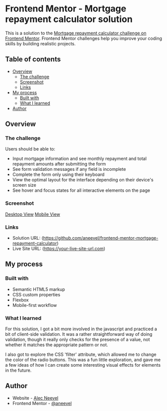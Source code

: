 # Frontend Mentor - Mortgage repayment calculator solution

This is a solution to the [Mortgage repayment calculator challenge on Frontend Mentor](https://www.frontendmentor.io/challenges/mortgage-repayment-calculator-Galx1LXK73). Frontend Mentor challenges help you improve your coding skills by building realistic projects. 

## Table of contents

- [Overview](#overview)
  - [The challenge](#the-challenge)
  - [Screenshot](#screenshot)
  - [Links](#links)
- [My process](#my-process)
  - [Built with](#built-with)
  - [What I learned](#what-i-learned)
- [Author](#author)

## Overview

### The challenge

Users should be able to:

- Input mortgage information and see monthly repayment and total repayment amounts after submitting the form
- See form validation messages if any field is incomplete
- Complete the form only using their keyboard
- View the optimal layout for the interface depending on their device's screen size
- See hover and focus states for all interactive elements on the page

### Screenshot

[Desktop View](./1440-screenshot.jpg)
[Mobile View](./375-screenshot.jpg)

### Links

- Solution URL: (https://github.com/aneevel/frontend-mentor-mortgage-repayment-calculator)
- Live Site URL: (https://your-live-site-url.com)

## My process

### Built with

- Semantic HTML5 markup
- CSS custom properties
- Flexbox
- Mobile-first workflow

### What I learned

For this solution, I got a bit more involved in the javascript and practiced a bit of client-side
validation. It was a rather straightforward way of doing validation, though it really only checks for
the presence of a value, not whether it matches the appropriate pattern or not.

I also got to explore the CSS 'filter' attribute, which allowed me to change the color of the radio
buttons. This was a fun little exploration, and gave me a few ideas of how I can create some interesting
visual effects for elements in the future.

## Author

- Website - [Alec Neevel](https://www.alecneevel.com)
- Frontend Mentor - [@aneevel](https://www.frontendmentor.io/profile/aneevel)
